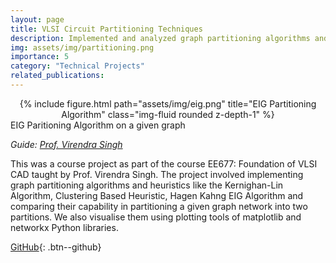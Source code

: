 ```yaml
---
layout: page
title: VLSI Circuit Partitioning Techniques
description: Implemented and analyzed graph partitioning algorithms and heuristics
img: assets/img/partitioning.png
importance: 5
category: "Technical Projects"
related_publications:
---
```


<center>
<div class="row">
    <div class="col-sm mt-4 mt-md-0">
        {% include figure.html path="assets/img/eig.png" title="EIG Partitioning Algorithm" class="img-fluid rounded z-depth-1" %}
    </div>
</div>
</center>
<div class="caption">
    EIG Paritioning Algorithm on a given graph
</div>

_Guide: [Prof. Virendra Singh](https://www.ee.iitb.ac.in/~viren/)_  

This was a course project as part of the course EE677: Foundation of VLSI CAD taught by Prof. Virendra Singh. The project involved implementing graph partitioning algorithms and heuristics like the Kernighan-Lin Algorithm, Clustering Based Heuristic, Hagen Kahng EIG Algorithm and comparing their capability in partitioning a given graph network into two partitions. We also visualise them using plotting tools of matplotlib and networkx Python libraries.

[GitHub](https://github.com/AnubhavBhatla/vlsi-circuit-partitioning-algorithms){: .btn--github}
